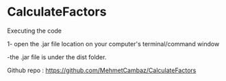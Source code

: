 # CalculateFactors

Executing the code

1- open the .jar file location on your computer's terminal/command window

-the .jar file is under the dist folder.


Github repo : https://github.com/MehmetCambaz/CalculateFactors
